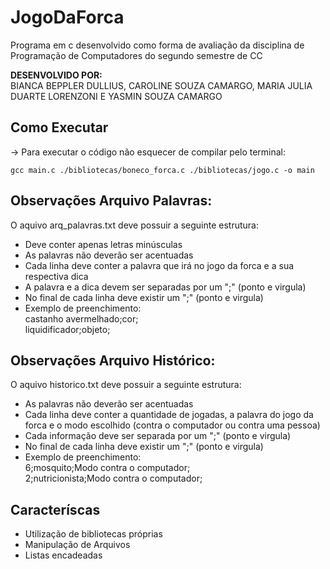 # JogoDaForca
Programa em c desenvolvido como forma de avaliação da disciplina de Programação de Computadores do segundo semestre de CC

<b> DESENVOLVIDO POR: </b>
<br>
    BIANCA BEPPLER DULLIUS, CAROLINE SOUZA CAMARGO, MARIA JULIA DUARTE LORENZONI E YASMIN SOUZA CAMARGO

## Como Executar
-> Para executar o código não esquecer de compilar pelo terminal: 
    
    gcc main.c ./bibliotecas/boneco_forca.c ./bibliotecas/jogo.c -o main
    

## Observações Arquivo Palavras:
O aquivo arq_palavras.txt deve possuir a seguinte estrutura: 
- Deve conter apenas letras minúsculas
- As palavras não deverão ser acentuadas 
- Cada linha deve conter a palavra que irá no jogo da forca e a sua respectiva dica
- A palavra e a dica devem ser separadas por um ";" (ponto e virgula)
- No final de cada linha deve existir um ";" (ponto e virgula)
- Exemplo de preenchimento: <br>
    castanho avermelhado;cor; <br>
    liquidificador;objeto;

## Observações Arquivo Histórico:
O aquivo historico.txt deve possuir a seguinte estrutura: 
- As palavras não deverão ser acentuadas 
- Cada linha deve conter a quantidade de jogadas, a palavra do jogo da forca e o modo escolhido (contra o computador ou contra uma pessoa)
- Cada informação deve ser separada por um ";" (ponto e virgula)
- No final de cada linha deve existir um ";" (ponto e virgula)
- Exemplo de preenchimento: <br> 
    6;mosquito;Modo contra o computador; <br>
    2;nutricionista;Modo contra o computador;

## Caracteríscas
- Utilização de bibliotecas próprias
- Manipulação de Arquivos
- Listas encadeadas

